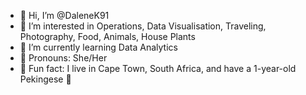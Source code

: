 - 👋 Hi, I’m @DaleneK91
- 💖 I’m interested in Operations, Data Visualisation, Traveling, Photography, Food, Animals, House Plants
- 💾 I’m currently learning Data Analytics
- 👧 Pronouns: She/Her
- 🦩 Fun fact: I live in Cape Town, South Africa, and have a 1-year-old Pekingese 🐶

<!---
DaleneK91/DaleneK91 is a ✨ special ✨ repository because its `README.md` (this file) appears on your GitHub profile.
You can click the Preview link to take a look at your changes.
--->
